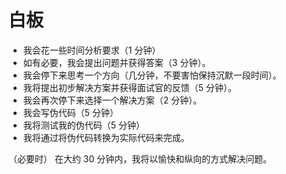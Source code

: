 # 白板

- 我会花一些时间分析要求（1 分钟）
- 如有必要，我会提出问题并获得答案（3 分钟）。
- 我会停下来思考一个方向（几分钟，不要害怕保持沉默一段时间）。
- 我将提出初步解决方案并获得面试官的反馈（5 分钟）。
- 我会再次停下来选择一个解决方案（2 分钟）。
- 我会写伪代码（5 分钟）
- 我将测试我的伪代码（5 分钟）
- 我将通过将伪代码转换为实际代码来完成。

（必要时）
在大约 30 分钟内，我将以愉快和纵向的方式解决问题。
